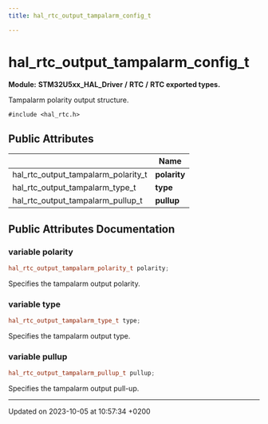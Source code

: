 ```yaml
---
title: hal_rtc_output_tampalarm_config_t

---
```


# hal_rtc_output_tampalarm_config_t

**Module:** **STM32U5xx_HAL_Driver** **/** **RTC** **/** **RTC exported types.**



Tampalarm polarity output structure. 


`#include <hal_rtc.h>`

## Public Attributes

|                | Name           |
| -------------- | -------------- |
| hal_rtc_output_tampalarm_polarity_t | **polarity**  |
| hal_rtc_output_tampalarm_type_t | **type**  |
| hal_rtc_output_tampalarm_pullup_t | **pullup**  |

## Public Attributes Documentation

### variable polarity

```cpp
hal_rtc_output_tampalarm_polarity_t polarity;
```


Specifies the tampalarm output polarity. 


### variable type

```cpp
hal_rtc_output_tampalarm_type_t type;
```


Specifies the tampalarm output type. 


### variable pullup

```cpp
hal_rtc_output_tampalarm_pullup_t pullup;
```


Specifies the tampalarm output pull-up. 


-------------------------------

Updated on 2023-10-05 at 10:57:34 +0200
